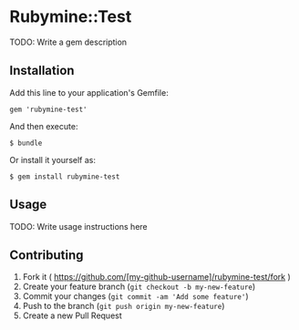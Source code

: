 # Rubymine::Test

TODO: Write a gem description

## Installation

Add this line to your application's Gemfile:

    gem 'rubymine-test'

And then execute:

    $ bundle

Or install it yourself as:

    $ gem install rubymine-test

## Usage

TODO: Write usage instructions here

## Contributing

1. Fork it ( https://github.com/[my-github-username]/rubymine-test/fork )
2. Create your feature branch (`git checkout -b my-new-feature`)
3. Commit your changes (`git commit -am 'Add some feature'`)
4. Push to the branch (`git push origin my-new-feature`)
5. Create a new Pull Request
